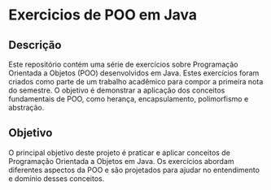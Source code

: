 # Exercicios de POO em Java

## Descrição
Este repositório contém uma série de exercícios sobre Programação Orientada a Objetos (POO) desenvolvidos em Java. Estes exercícios foram criados como parte de um trabalho acadêmico para compor a primeira nota do semestre. O objetivo é demonstrar a aplicação dos conceitos fundamentais de POO, como herança, encapsulamento, polimorfismo e abstração.

## Objetivo
O principal objetivo deste projeto é praticar e aplicar conceitos de Programação Orientada a Objetos em Java. Os exercícios abordam diferentes aspectos da POO e são projetados para ajudar no entendimento e domínio desses conceitos.
